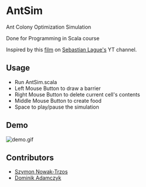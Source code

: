 # AntSim
Ant Colony Optimization Simulation

Done for Programming in Scala course

Inspired by this [film](https://www.youtube.com/watch?v=X-iSQQgOd1A) on
[Sebastian Lague's](https://www.youtube.com/@SebastianLague) YT channel.

## Usage

- Run AntSim.scala
- Left Mouse Button to draw a barrier
- Right Mouse Button to delete current cell's contents
- Middle Mouse Button to create food
- Space to play/pause the simulation

## Demo

![demo.gif](https://raw.githubusercontent.com/Szyntos/AntSim/main/demo.gif)

## Contributors

* [Szymon Nowak-Trzos](https://github.com/Szyntos/)
* [Dominik Adamczyk](https://github.com/dadamczykk)

